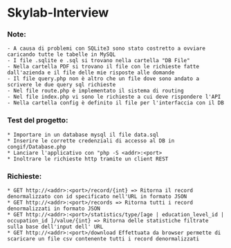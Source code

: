 # Skylab-Interview

### Note:
    - A causa di problemi con SQLite3 sono stato costretto a ovviare caricando tutte le tabelle in MySQL
    - I file .sqlite e .sql si trovano nella cartella "DB File"
    - Nella cartella PDF si trovano il file con le richieste fatte dall'azienda e il file delle mie risposte alle domande
    - Il file query.php non è altro che un file dove sono andato a scrivere le due query sql richieste
    - Nel file route.php è implementato il sistema di routing
    - Nel file index.php vi sono le richieste a cui deve rispondere l'API
    - Nella cartella config è definito il file per l'interfaccia con il DB

### Test del progetto:
    * Importare in un database mysql il file data.sql
    * Inserire le corrette credenziali di accesso al DB in congif/Database.php
    * Lanciare l'applicativo con "php -S <addr>:<port>
    * Inoltrare le richieste http tramite un client REST

### Richieste:
    * GET http://<addr>:<port>/record/{int} => Ritorna il record denormalizzato con id specificato nell'URL in formato JSON
    * GET http://<addr>:<port>/records => Ritorna tutti i record denormalizzati in formato JSON
    * GET http://<addr>:<port>/statistics/type/[age | education_level_id | occupation_id ]/value/{int} => Ritorna delle statistiche filtrate sulla base dell'input dell' URL
    * GET http://<addr>:<port>/download Effettuata da browser permette di scaricare un file csv contenente tutti i record denormalizzati
    

